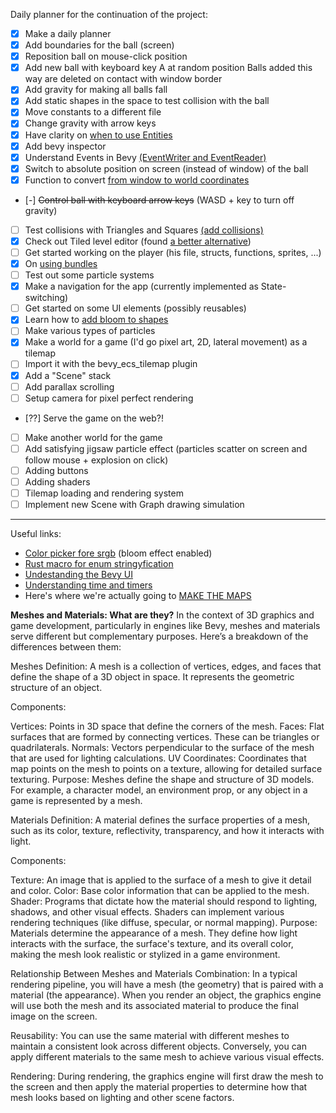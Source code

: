 Daily planner for the continuation of the project:

- [x] Make a daily planner
- [x] Add boundaries for the ball (screen)
- [x] Reposition ball on mouse-click position
- [x] Add new ball with keyboard key A at random position
        Balls added this way are deleted on contact with window border
- [x] Add gravity for making all balls fall
- [x] Add static shapes in the space to test collision with the ball
- [x] Move constants to a different file
- [x] Change gravity with arrow keys
- [x] Have clarity on [when to use Entities](https://taintedcoders.com/bevy/entities/)
- [x] Add bevy inspector
- [x] Understand Events in Bevy [(EventWriter and EventReader)](https://bevy-cheatbook.github.io/programming/events.html)
- [x] Switch to absolute position on screen (instead of window) of the ball
- [x] Function to convert [from window to world coordinates](https://stackoverflow.com/questions/64714076/how-do-i-convert-screen-space-to-world-space-coords-in-bevy-using-camera2dcompon)
- [-] ~~Control ball with keyboard arrow keys~~ (WASD + key to turn off gravity)
- [ ] Test collisions with Triangles and Squares [(add collisions)](https://kishimotostudios.com/articles/aabb_collision/)
- [x] Check out Tiled level editor (found [a better alternative](https://www.spritefusion.com/editor))
- [ ] Get started working on the player (his file, structs, functions, sprites, ...)
- [x] On [using bundles](https://bevy-cheatbook.github.io/programming/bundle.html)
- [ ] Test out some particle systems
- [x] Make a navigation for the app (currently implemented as State-switching)
- [ ] Get started on some UI elements (possibly reusables) 
- [x] Learn how to [add bloom to shapes](https://bevyengine.org/examples/2d-rendering/bloom-2d/)
- [ ] Make various types of particles 
- [x] Make a world for a game (I'd go pixel art, 2D, lateral movement) as a tilemap
- [ ] Import it with the bevy_ecs_tilemap plugin
- [x] Add a "Scene" stack
- [ ] Add parallax scrolling
- [ ] Setup camera for pixel perfect rendering
- [??] Serve the game on the web?!
- [ ] Make another world for the game
- [ ] Add satisfying jigsaw particle effect (particles scatter on screen and follow mouse + explosion on click)
- [ ] Adding buttons
- [ ] Adding shaders
- [ ] Tilemap loading and rendering system
- [ ] Implement new Scene with Graph drawing simulation

----


Useful links:

- [Color picker fore srgb](https://developer.mozilla.org/en-US/docs/Web/CSS/CSS_colors/Color_picker_tool) (bloom effect enabled)
- [Rust macro for enum stringyfication](https://stackoverflow.com/questions/32710187/how-do-i-get-an-enum-as-a-string)
- [Undestanding the Bevy UI](https://taintedcoders.com/bevy/ui)
- [Understanding time and timers](https://bevy-cheatbook.github.io/fundamentals/time.html)
- Here's where we're actually going to [MAKE THE MAPS](https://www.spritefusion.com/editor)

**Meshes and Materials: What are they?**
In the context of 3D graphics and game development, particularly in engines like Bevy, meshes and materials serve different but complementary purposes. Here’s a breakdown of the differences between them:

Meshes
Definition: A mesh is a collection of vertices, edges, and faces that define the shape of a 3D object in space. It represents the geometric structure of an object.

Components:

Vertices: Points in 3D space that define the corners of the mesh.
Faces: Flat surfaces that are formed by connecting vertices. These can be triangles or quadrilaterals.
Normals: Vectors perpendicular to the surface of the mesh that are used for lighting calculations.
UV Coordinates: Coordinates that map points on the mesh to points on a texture, allowing for detailed surface texturing.
Purpose: Meshes define the shape and structure of 3D models. For example, a character model, an environment prop, or any object in a game is represented by a mesh.

Materials
Definition: A material defines the surface properties of a mesh, such as its color, texture, reflectivity, transparency, and how it interacts with light.

Components:

Texture: An image that is applied to the surface of a mesh to give it detail and color.
Color: Base color information that can be applied to the mesh.
Shader: Programs that dictate how the material should respond to lighting, shadows, and other visual effects. Shaders can implement various rendering techniques (like diffuse, specular, or normal mapping).
Purpose: Materials determine the appearance of a mesh. They define how light interacts with the surface, the surface's texture, and its overall color, making the mesh look realistic or stylized in a game environment.

Relationship Between Meshes and Materials
Combination: In a typical rendering pipeline, you will have a mesh (the geometry) that is paired with a material (the appearance). When you render an object, the graphics engine will use both the mesh and its associated material to produce the final image on the screen.

Reusability: You can use the same material with different meshes to maintain a consistent look across different objects. Conversely, you can apply different materials to the same mesh to achieve various visual effects.

Rendering: During rendering, the graphics engine will first draw the mesh to the screen and then apply the material properties to determine how that mesh looks based on lighting and other scene factors.
